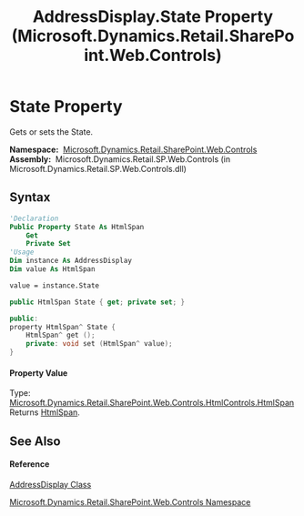 ﻿---
title: AddressDisplay.State Property  (Microsoft.Dynamics.Retail.SharePoint.Web.Controls)
TOCTitle: State Property
ms:assetid: P:Microsoft.Dynamics.Retail.SharePoint.Web.Controls.AddressDisplay.State
ms:mtpsurl: https://technet.microsoft.com/en-us/library/microsoft.dynamics.retail.sharepoint.web.controls.addressdisplay.state(v=AX.60)
ms:contentKeyID: 62206285
ms.date: 05/18/2015
mtps_version: v=AX.60
f1_keywords:
- Microsoft.Dynamics.Retail.SharePoint.Web.Controls.AddressDisplay.State
dev_langs:
- CSharp
- C++
- VB
---

# State Property

Gets or sets the State.

**Namespace:**  [Microsoft.Dynamics.Retail.SharePoint.Web.Controls](microsoft-dynamics-retail-sharepoint-web-controls-namespace.md)  
**Assembly:**  Microsoft.Dynamics.Retail.SP.Web.Controls (in Microsoft.Dynamics.Retail.SP.Web.Controls.dll)

## Syntax

``` vb
'Declaration
Public Property State As HtmlSpan
    Get
    Private Set
'Usage
Dim instance As AddressDisplay
Dim value As HtmlSpan

value = instance.State
```

``` csharp
public HtmlSpan State { get; private set; }
```

``` c++
public:
property HtmlSpan^ State {
    HtmlSpan^ get ();
    private: void set (HtmlSpan^ value);
}
```

#### Property Value

Type: [Microsoft.Dynamics.Retail.SharePoint.Web.Controls.HtmlControls.HtmlSpan](htmlspan-class-microsoft-dynamics-retail-sharepoint-web-controls-htmlcontrols.md)  
Returns [HtmlSpan](htmlspan-class-microsoft-dynamics-retail-sharepoint-web-controls-htmlcontrols.md).  

## See Also

#### Reference

[AddressDisplay Class](addressdisplay-class-microsoft-dynamics-retail-sharepoint-web-controls.md)

[Microsoft.Dynamics.Retail.SharePoint.Web.Controls Namespace](microsoft-dynamics-retail-sharepoint-web-controls-namespace.md)

